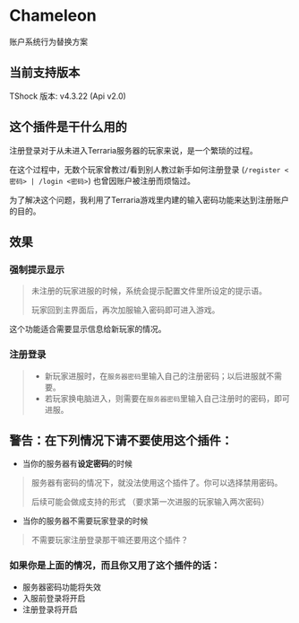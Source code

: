 # Chameleon
账户系统行为替换方案

## 当前支持版本

TShock 版本: v4.3.22 (Api v2.0)

## 这个插件是干什么用的

注册登录对于从未进入Terraria服务器的玩家来说，是一个繁琐的过程。

在这个过程中，无数个玩家曾教过/看到别人教过新手如何注册登录 (`/register <密码> | /login <密码>`) 也曾因账户被注册而烦恼过。

为了解决这个问题，我利用了Terraria游戏里内建的输入密码功能来达到注册账户的目的。

## 效果

### 强制提示显示

> 未注册的玩家进服的时候，系统会提示配置文件里所设定的提示语。
>
> 玩家回到主界面后，再次加服输入密码即可进入游戏。

这个功能适合需要显示信息给新玩家的情况。

### 注册登录

> - 新玩家进服时，在`服务器密码`里输入自己的注册密码；以后进服就不需要。
> - 若玩家换电脑进入，则需要在`服务器密码`里输入自己注册时的密码，即可进服。

## **警告：在下列情况下请不要使用这个插件：**

- 当你的服务器有**设定密码**的时候

> 服务器有密码的情况下，就没法使用这个插件了。你可以选择禁用密码。
>
> 后续可能会做成支持的形式 （要求第一次进服的玩家输入两次密码）

- 当你的服务器不需要玩家登录的时候

> 不需要玩家注册登录那干嘛还要用这个插件？

### 如果你是上面的情况，而且你又用了这个插件的话：

- 服务器密码功能将失效
- 入服前登录将开启
- 注册登录将开启